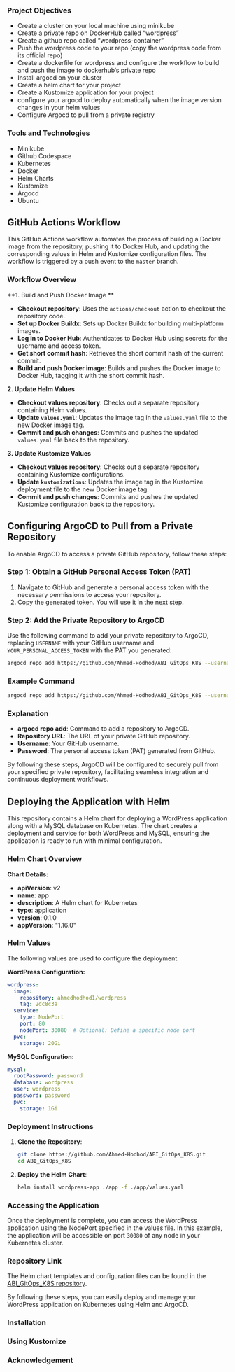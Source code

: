 ### Project Objectives

- Create a cluster on your local machine using minikube 
- Create a private repo on DockerHub called “wordpress”
- Create a github repo called “wordpress-container”
- Push the wordpress code to your repo (copy the wordpress code from its official repo)
- Create a dockerfile for wordpress and configure the workflow to build and push the image to dockerhub‘s private repo
- Install argocd on your cluster 
- Create a helm chart for your project 
- Create a Kustomize application for your project 
- configure your argocd to deploy automatically when the image version changes in your helm values
- Configure Argocd to pull from a private registry 

### Tools and Technologies 

- Minikube 
- Github Codespace
- Kubernetes 
- Docker 
- Helm Charts 
- Kustomize 
- Argocd 
- Ubuntu 

## GitHub Actions Workflow

This GitHub Actions workflow automates the process of building a Docker image from the repository, pushing it to Docker Hub, and updating the corresponding values in Helm and Kustomize configuration files. The workflow is triggered by a push event to the `master` branch.

### Workflow Overview

**1. Build and Push Docker Image **

- **Checkout repository**: Uses the `actions/checkout` action to checkout the repository code.
- **Set up Docker Buildx**: Sets up Docker Buildx for building multi-platform images.
- **Log in to Docker Hub**: Authenticates to Docker Hub using secrets for the username and access token.
- **Get short commit hash**: Retrieves the short commit hash of the current commit.
- **Build and push Docker image**: Builds and pushes the Docker image to Docker Hub, tagging it with the short commit hash.

**2. Update Helm Values**

- **Checkout values repository**: Checks out a separate repository containing Helm values.
- **Update `values.yaml`**: Updates the image tag in the `values.yaml` file to the new Docker image tag.
- **Commit and push changes**: Commits and pushes the updated `values.yaml` file back to the repository.

**3. Update Kustomize Values**

- **Checkout values repository**: Checks out a separate repository containing Kustomize configurations.
- **Update `kustomizations`**: Updates the image tag in the Kustomize deployment file to the new Docker image tag.
- **Commit and push changes**: Commits and pushes the updated Kustomize configuration back to the repository.


## Configuring ArgoCD to Pull from a Private Repository

To enable ArgoCD to access a private GitHub repository, follow these steps:

### Step 1: Obtain a GitHub Personal Access Token (PAT)

1. Navigate to GitHub and generate a personal access token with the necessary permissions to access your repository.
2. Copy the generated token. You will use it in the next step.

### Step 2: Add the Private Repository to ArgoCD

Use the following command to add your private repository to ArgoCD, replacing `USERNAME` with your GitHub username and `YOUR_PERSONAL_ACCESS_TOKEN` with the PAT you generated:

```sh
argocd repo add https://github.com/Ahmed-Hodhod/ABI_GitOps_K8S --username USERNAME --password YOUR_PERSONAL_ACCESS_TOKEN
```

### Example Command

```sh
argocd repo add https://github.com/Ahmed-Hodhod/ABI_GitOps_K8S --username Ahmed-Hodhod --password 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
```

### Explanation

- **argocd repo add**: Command to add a repository to ArgoCD.
- **Repository URL**: The URL of your private GitHub repository.
- **Username**: Your GitHub username.
- **Password**: The personal access token (PAT) generated from GitHub.

By following these steps, ArgoCD will be configured to securely pull from your specified private repository, facilitating seamless integration and continuous deployment workflows.

## Deploying the Application with Helm

This repository contains a Helm chart for deploying a WordPress application along with a MySQL database on Kubernetes. The chart creates a deployment and service for both WordPress and MySQL, ensuring the application is ready to run with minimal configuration.

### Helm Chart Overview

**Chart Details:**
- **apiVersion**: v2
- **name**: app
- **description**: A Helm chart for Kubernetes
- **type**: application
- **version**: 0.1.0
- **appVersion**: "1.16.0"

### Helm Values

The following values are used to configure the deployment:

**WordPress Configuration:**
```yaml
wordpress:
  image:
    repository: ahmedhodhod1/wordpress
    tag: 2dc8c3a
  service:
    type: NodePort
    port: 80
    nodePort: 30080  # Optional: Define a specific node port
  pvc:
    storage: 20Gi
```

**MySQL Configuration:**
```yaml
mysql:
  rootPassword: password
  database: wordpress
  user: wordpress
  password: password
  pvc:
    storage: 1Gi
```

### Deployment Instructions

1. **Clone the Repository**:
   ```sh
   git clone https://github.com/Ahmed-Hodhod/ABI_GitOps_K8S.git
   cd ABI_GitOps_K8S
   ```

2. **Deploy the Helm Chart**:
   ```sh
   helm install wordpress-app ./app -f ./app/values.yaml
   ```

### Accessing the Application

Once the deployment is complete, you can access the WordPress application using the NodePort specified in the values file. In this example, the application will be accessible on port `30080` of any node in your Kubernetes cluster.


### Repository Link

The Helm chart templates and configuration files can be found in the [ABI_GitOps_K8S repository](https://github.com/Ahmed-Hodhod/ABI_GitOps_K8S).

By following these steps, you can easily deploy and manage your WordPress application on Kubernetes using Helm and ArgoCD.

### Installation

### Using Kustomize 

### Acknowledgement 
